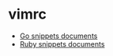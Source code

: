 # vimrc
+ [Go snippets documents](https://github.com/honza/vim-snippets/blob/master/snippets/go.snippets)
+ [Ruby snippets documents](https://github.com/honza/vim-snippets/blob/master/snippets/ruby.snippets)
